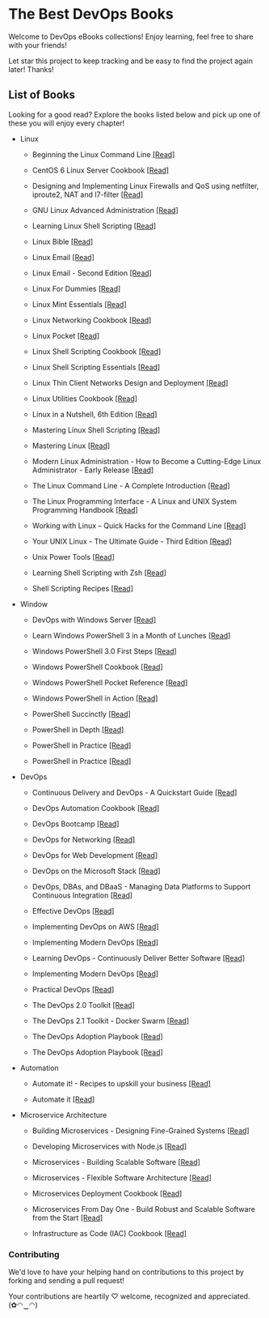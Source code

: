 # The Best DevOps Books

Welcome to DevOps eBooks collections! Enjoy learning, feel free to share with your friends!

Let star this project to keep tracking and be easy to find the project again later! Thanks!

## List of Books

Looking for a good read? Explore the books listed below and pick up one of these you will enjoy every chapter!

* Linux

  * Beginning the Linux Command Line [[Read]](/books/Beginning%20the%20Linux%20Command%20Line.pdf)
  
  * CentOS 6 Linux Server Cookbook [[Read]](/books/CentOS%206%20Linux%20Server%20Cookbook.pdf)
  
  * Designing and Implementing Linux Firewalls and QoS using netfilter, iproute2, NAT and l7-filter [[Read]](/books/Designing%20and%20Implementing%20Linux%20Firewalls%20and%20QoS%20using%20netfilter%2C%20iproute2%2C%20NAT%20and%20l7-filter.pdf)
  
  * GNU Linux Advanced Administration [[Read]](/books/GNU%20Linux%20Advanced%20Administration.pdf)
  
  * Learning Linux Shell Scripting [[Read]](/books/Learning%20Linux%20Shell%20Scripting.pdf)
  
  * Linux Bible [[Read]](/books/Linux%20Bible.pdf)
  
  * Linux Email [[Read]](/books/Linux%20Email.pdf)
  
  * Linux Email - Second Edition [[Read]](/books/Linux%20Email%20-%20Second%20Edition.pdf)
    
  * Linux For Dummies [[Read]](/books/Linux%20For%20Dummies.pdf)
  
  * Linux Mint Essentials [[Read]](/books/Linux%20Mint%20Essentials.pdf)
  
  * Linux Networking Cookbook [[Read]](/books/Linux%20Networking%20Cookbook.pdf)
  
  * Linux Pocket [[Read]](/books/Linux%20Pocket.pdf)
  
  * Linux Shell Scripting Cookbook [[Read]](/books/Linux%20Shell%20Scripting%20Cookbook.pdf)
  
  * Linux Shell Scripting Essentials [[Read]](/books/Linux%20Shell%20Scripting%20Essentials.pdf)
  
  * Linux Thin Client Networks Design and Deployment [[Read]](/books/Linux%20Thin%20Client%20Networks%20Design%20and%20Deployment.pdf)
  
  * Linux Utilities Cookbook [[Read]](/books/Linux%20Utilities%20Cookbook.pdf)
  
  * Linux in a Nutshell, 6th Edition [[Read]](/books/Linux%20in%20a%20Nutshell%2C%206th%20Edition.pdf)
  
  * Mastering Linux Shell Scripting [[Read]](/books/Mastering%20Linux%20Shell%20Scripting.pdf)
  
  * Mastering Linux [[Read]](/books/Mastering%20Linux.pdf)
  
  * Modern Linux Administration - How to Become a Cutting-Edge Linux Administrator - Early Release [[Read]](/books/Modern%20Linux%20Administration%20-%20How%20to%20Become%20a%20Cutting-Edge%20Linux%20Administrator%20-%20Early%20Release.pdf)
  
  * The Linux Command Line - A Complete Introduction [[Read]](/books/The%20Linux%20Command%20Line%20-%20A%20Complete%20Introduction.pdf)
  
  * The Linux Programming Interface - A Linux and UNIX System Programming Handbook [[Read]](/books/The%20Linux%20Programming%20Interface%20-%20A%20Linux%20and%20UNIX%20System%20Programming%20Handbook.pdf)
  
  * Working with Linux – Quick Hacks for the Command Line [[Read]](/books/Working%20with%20Linux%20–%20Quick%20Hacks%20for%20the%20Command%20Line.pdf)
  
  * Your UNIX Linux - The Ultimate Guide - Third Edition [[Read]](/books/Your%20UNIX%20Linux%20-%20The%20Ultimate%20Guide%20-%20Third%20Edition.pdf)
  
  * Unix Power Tools [[Read]](/books/Unix%20Power%20Tools.pdf)
  
  * Learning Shell Scripting with Zsh [[Read]](/books/Learning%20Shell%20Scripting%20with%20Zsh.pdf)
  
  * Shell Scripting Recipes [[Read]](/books/Shell%20Scripting%20Recipes.pdf)

* Window

  * DevOps with Windows Server [[Read]](/books/DevOps%20with%20Windows%20Server%202016.pdf)
  
  * Learn Windows PowerShell 3 in a Month of Lunches [[Read]](/books/Learn%20Windows%20PowerShell%203%20in%20a%20Month%20of%20Lunches.pdf)
  
  * Windows PowerShell 3.0 First Steps [[Read]](/books/Windows%20PowerShell%203.0%20First%20Steps.pdf)
  
  * Windows PowerShell Cookbook [[Read]](/books/Windows%20PowerShell%20Cookbook.pdf)
  
  * Windows PowerShell Pocket Reference [[Read]](/books/Windows%20PowerShell%20Pocket%20Reference.pdf)
  
  * Windows PowerShell in Action [[Read]](/books/Windows%20PowerShell%20in%20Action.pdf)
  
  * PowerShell Succinctly [[Read]](/books/PowerShell%20Succinctly.pdf)
  
  * PowerShell in Depth [[Read]](/books/PowerShell%20in%20Depth.pdf)
  
  * PowerShell in Practice [[Read]](/books/PowerShell%20in%20Practice.pdf)
  
  * PowerShell in Practice [[Read]](/books/PowerShell%20in%20Practice.pdf)
  
* DevOps

  * Continuous Delivery and DevOps - A Quickstart Guide [[Read]](/books/Continuous%20Delivery%20and%20DevOps%20-%20A%20Quickstart%20Guide.pdf)
  
  * DevOps Automation Cookbook [[Read]](/books/DevOps%20Automation%20Cookbook.pdf)
  
  * DevOps Bootcamp [[Read]](/books/DevOps%20Bootcamp.pdf)
  
  * DevOps for Networking [[Read]](/books/DevOps%20for%20Networking.pdf)
  
  * DevOps for Web Development [[Read]](/books/DevOps%20for%20Web%20Development.pdf)
  
  * DevOps on the Microsoft Stack [[Read]](/books/DevOps%20on%20the%20Microsoft%20Stack.pdf)
  
  * DevOps, DBAs, and DBaaS - Managing Data Platforms to Support Continuous Integration [[Read]](/books/DevOps%2C%20DBAs%2C%20and%20DBaaS%20-%20Managing%20Data%20Platforms%20to%20Support%20Continuous%20Integration.pdf)
  
  * Effective DevOps [[Read]](/books/Effective%20DevOps.pdf)
  
  * Implementing DevOps on AWS [[Read]](/books/Implementing%20DevOps%20on%20AWS.pdf)
  
  * Implementing Modern DevOps [[Read]](/books/Implementing%20Modern%20DevOps.pdf)
  
  * Learning DevOps - Continuously Deliver Better Software [[Read]](/books/Learning%20DevOps%20-%20Continuously%20Deliver%20Better%20Software.pdf)
  
  * Implementing Modern DevOps [[Read]](/books/Implementing%20Modern%20DevOps.pdf)
  
  * Practical DevOps [[Read]](/books/Practical%20DevOps.pdf)
  
  * The DevOps 2.0 Toolkit [[Read]](/books/The%20DevOps%202.0%20Toolkit.pdf)
  
  * The DevOps 2.1 Toolkit - Docker Swarm [[Read]](/books/The%20DevOps%202.1%20Toolkit%20-%20Docker%20Swarm.pdf)
  
  * The DevOps Adoption Playbook [[Read]](/books/The%20DevOps%20Adoption%20Playbook.pdf)
  
  * The DevOps Adoption Playbook [[Read]](/books/The%20DevOps%20Adoption%20Playbook.pdf)
  
* Automation

  * Automate it! - Recipes to upskill your business [[Read]](/books/Automate%20it!%20-%20Recipes%20to%20upskill%20your%20business.pdf)
  
  * Automate it [[Read]](/books/Automate%20it!.pdf)
  
* Microservice Architecture

  * Building Microservices - Designing Fine-Grained Systems [[Read]](/books/Building%20Microservices%20-%20Designing%20Fine-Grained%20Systems.pdf)
  
  * Developing Microservices with Node.js [[Read]](/books/Developing%20Microservices%20with%20Node.js.pdf)
  
  * Microservices - Building Scalable Software [[Read]](/books/Microservices%20-%20Building%20Scalable%20Software.pdf)
  
  * Microservices - Flexible Software Architecture [[Read]](/books/Microservices%20-%20Flexible%20Software%20Architecture.pdf)
  
  * Microservices Deployment Cookbook [[Read]](/books/Microservices%20Deployment%20Cookbook.pdf)
  
  * Microservices From Day One - Build Robust and Scalable Software from the Start [[Read]](/books/Microservices%20From%20Day%20One%20-%20Build%20Robust%20and%20Scalable%20Software%20from%20the%20Start.pdf)
  
  * Infrastructure as Code (IAC) Cookbook [[Read]](/books/Infrastructure%20as%20Code%20(IAC)%20Cookbook.pdf)
    
### Contributing

We'd love to have your helping hand on contributions to this project by forking and sending a pull request!

Your contributions are heartily ♡ welcome, recognized and appreciated. (✿◠‿◠)
